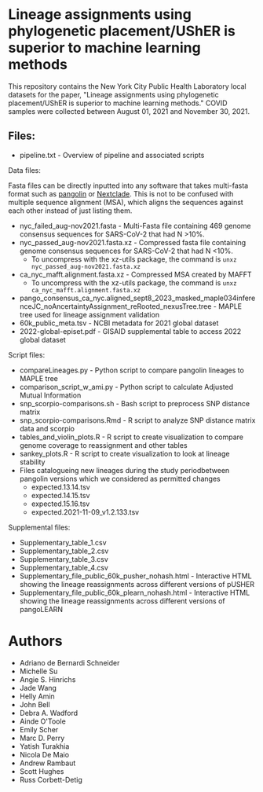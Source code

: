 # Lineage assignments using phylogenetic placement/UShER is superior to machine learning methods

This repository contains the New York City Public Health Laboratory local datasets for the paper, "Lineage assignments using phylogenetic placement/UShER is superior to machine learning methods." COVID samples were collected between August 01, 2021 and November 30, 2021. 


## Files:

* pipeline.txt - Overview of pipeline and associated scripts

Data files:


Fasta files can be directly inputted into any software that takes multi-fasta format such as [pangolin](https://github.com/cov-lineages/pangolin) or [Nextclade](https://clades.nextstrain.org/). This is not to be confused with multiple sequence alignment (MSA), which aligns the sequences against each other instead of just listing them.
* nyc_failed_aug-nov2021.fasta - Multi-Fasta file containing 469 genome consensus sequences for SARS-CoV-2 that had N >10%. 
* nyc_passed_aug-nov2021.fasta.xz - Compressed fasta file containing genome consensus sequences for SARS-CoV-2 that had N <10%. 
  - To uncompress with the xz-utils package, the command is `unxz nyc_passed_aug-nov2021.fasta.xz`
* ca_nyc_mafft.alignment.fasta.xz - Compressed MSA created by MAFFT
  - To uncompress with the xz-utils package, the command is `unxz ca_nyc_mafft.alignment.fasta.xz`
* pango_consensus_ca_nyc.aligned_sept8_2023_masked_maple034inferenceJC_noAncertaintyAssignment_reRooted_nexusTree.tree - MAPLE tree used for lineage assignment validation
* 60k_public_meta.tsv - NCBI metadata for 2021 global dataset
* 2022-global-episet.pdf - GISAID supplemental table to access 2022 global dataset

Script files:
* compareLineages.py - Python script to compare pangolin lineages to MAPLE tree
* comparison_script_w_ami.py - Python script to calculate Adjusted Mutual Information
* snp_scorpio-comparisons.sh - Bash script to preprocess SNP distance matrix
* snp_scorpio-comparisons.Rmd - R script to analyze SNP distance matrix data and scorpio
* tables_and_violin_plots.R - R script to create visualization to compare genome coverage to reassignment and other tables
* sankey_plots.R - R script to create visualization to look at lineage stability
* Files catalogueing new lineages during the study periodbetween pangolin versions which we considered as permitted changes
  - expected.13.14.tsv
  - expected.14.15.tsv 
  - expected.15.16.tsv 
  - expected.2021-11-09_v1.2.133.tsv


Supplemental files:
* Supplementary_table_1.csv
* Supplementary_table_2.csv
* Supplementary_table_3.csv
* Supplementary_table_4.csv
* Supplementary_file_public_60k_pusher_nohash.html - Interactive HTML showing the lineage reassignments across different versions of pUSHER
* Supplementary_file_public_60k_plearn_nohash.html - Interactive HTML showing the lineage reassignments across different versions of pangoLEARN


# Authors

* Adriano de Bernardi Schneider
* Michelle Su
* Angie S. Hinrichs
* Jade Wang
* Helly Amin
* John Bell
* Debra A. Wadford
* Ainde O'Toole
* Emily Scher
* Marc D. Perry
* Yatish Turakhia
* Nicola De Maio
* Andrew Rambaut
* Scott Hughes
* Russ Corbett-Detig
